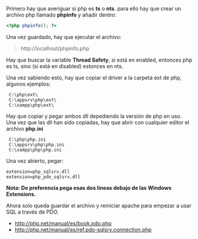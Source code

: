 Primero hay que averiguar si php es **ts** o **nts**. para ello hay que crear un archivo php llamado **phpinfo** y añadir dentro:
```php
<?php phpinfo(); ?>
```

Una vez guardado, hay que ejecutar el archivo:
> http://localhost/phpinfo.php

Hay que buscar la variable **Thread Safety**, si está en enabled, entonces php es ts, sino (si está en disabled) estonces en nts.

Una vez sabiendo esto, hay que copiar el driver a la carpeta ext de php, algunos ejemplos:
```
 C:\php\ext\
 C:\appsrv\php\ext\
 C:\xampp\php\ext\
```

Hay que copiar y pegar ambos dll depediendo la versión de php en uso. Una vez que las dll han sido copiadas, hay que abrir con cualquier editor el archivo **php.ini**
```
 C:\php\php.ini
 C:\appsrv\php\php.ini
 C:\xampp\php\php.ini
```

Una vez abierto, pegar:
```
extension=php_sqlsrv.dll
extension=php_pdo_sqlsrv.dll
```

**Nota: De preferencia pega esas dos lineas debajo de las Windows Extensions.**

Ahora solo queda guardar el archivo y reiniciar apache para empezar a usar SQL a través de PDO.

* http://php.net/manual/es/book.pdo.php
* http://php.net/manual/es/ref.pdo-sqlsrv.connection.php
